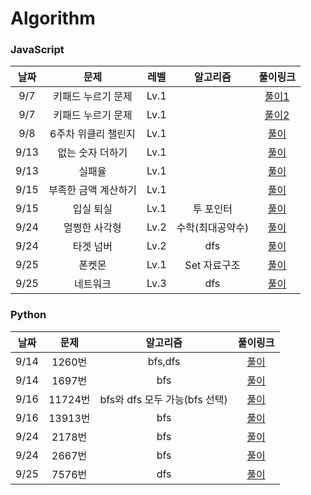 # Algorithm

### JavaScript

| 날짜 |         문제         | 레벨 |     알고리즘     |                                        풀이링크                                        |
| :--: | :------------------: | :--: | :--------------: | :------------------------------------------------------------------------------------: |
| 9/7  |  키패드 누르기 문제  | Lv.1 |                  |   [풀이1](https://github.com/bsy1141/algorithm/blob/main/programmers-Lv1/keypad.js)    |
| 9/7  |  키패드 누르기 문제  | Lv.1 |                  |   [풀이2](https://github.com/bsy1141/algorithm/blob/main/programmers-Lv1/keypad2.js)   |
| 9/8  | 6주차 위클리 챌린지  | Lv.1 |                  |    [풀이](https://github.com/bsy1141/algorithm/blob/main/programmers-Lv1/boxer.js)     |
| 9/13 |   없는 숫자 더하기   | Lv.1 |                  |    [풀이](https://github.com/bsy1141/algorithm/blob/main/programmers-Lv1/boxer.js)     |
| 9/13 |        실패율        | Lv.1 |                  |  [풀이](https://github.com/bsy1141/algorithm/blob/main/programmers-Lv1/fail_rate.js)   |
| 9/15 | 부족한 금액 계산하기 | Lv.1 |                  |  [풀이](https://github.com/bsy1141/algorithm/blob/main/programmers-Lv1/calculate.js)   |
| 9/15 |      입실 퇴실       | Lv.1 |    투 포인터     |     [풀이](https://github.com/bsy1141/algorithm/blob/main/programmers-Lv1/room.js)     |
| 9/24 |    멀쩡한 사각형     | Lv.2 | 수학(최대공약수) |  [풀이](https://github.com/bsy1141/algorithm/blob/main/programmers-Lv2/rectangle.js)   |
| 9/24 |      타겟 넘버       | Lv.2 |       dfs        | [풀이](https://github.com/bsy1141/algorithm/blob/main/programmers-Lv2/targetNumber.js) |
| 9/25 |        폰켓몬        | Lv.1 |   Set 자료구조   |  [풀이](https://github.com/bsy1141/algorithm/blob/main/programmers-Lv1/ponketmon.js)   |
| 9/25 |       네트워크       | Lv.3 |       dfs        |   [풀이](https://github.com/bsy1141/algorithm/blob/main/programmers-Lv3/network.js)    |

### Python

| 날짜 |  문제   |           알고리즘            |                                    풀이링크                                     |
| :--: | :-----: | :---------------------------: | :-----------------------------------------------------------------------------: |
| 9/14 | 1260번  |            bfs,dfs            | [풀이](https://github.com/bsy1141/algorithm/blob/main/BaekJoon/python/1260.py)  |
| 9/14 | 1697번  |              bfs              | [풀이](https://github.com/bsy1141/algorithm/blob/main/BaekJoon/python/1697.py)  |
| 9/16 | 11724번 | bfs와 dfs 모두 가능(bfs 선택) | [풀이](https://github.com/bsy1141/algorithm/blob/main/BaekJoon/python/11724.py) |
| 9/16 | 13913번 |              bfs              | [풀이](https://github.com/bsy1141/algorithm/blob/main/BaekJoon/python/13913.py) |
| 9/24 | 2178번  |              bfs              | [풀이](https://github.com/bsy1141/algorithm/blob/main/BaekJoon/python/2178.py)  |
| 9/24 | 2667번  |              bfs              | [풀이](https://github.com/bsy1141/algorithm/blob/main/BaekJoon/python/2667.py)  |
| 9/25 | 7576번  |              dfs              | [풀이](https://github.com/bsy1141/algorithm/blob/main/BaekJoon/python/7576.py)  |
